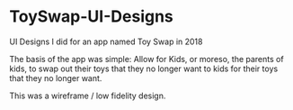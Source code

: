 # ToySwap-UI-Designs
UI Designs I did for an app named Toy Swap in 2018

The basis of the app was simple: Allow for Kids, or moreso, the parents of kids, to swap out their toys that they no longer want to kids for their toys that they no longer want. 

This was a wireframe / low fidelity design.
